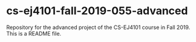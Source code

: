 # cs-ej4101-fall-2019-055-advanced
Repository for the advanced project of the CS-EJ4101 course in Fall 2019.
This is a README file.
